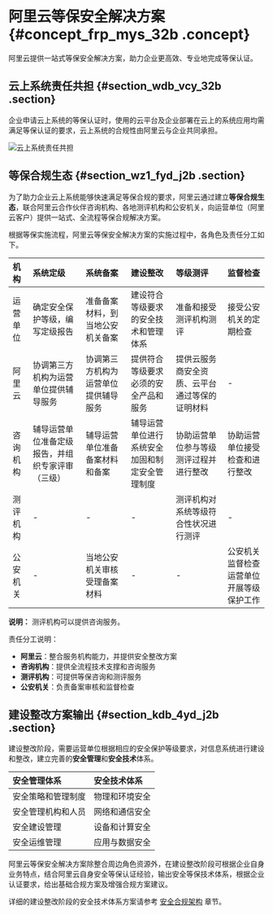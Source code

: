 # 阿里云等保安全解决方案 {#concept_frp_mys_32b .concept}

阿里云提供一站式等保安全解决方案，助力企业更高效、专业地完成等保认证。

## 云上系统责任共担 {#section_wdb_vcy_32b .section}

企业申请云上系统的等保认证时，使用的云平台及企业部署在云上的系统应用均需满足等保认证的要求，云上系统的合规性由阿里云与企业共同承担。

 ![](images/7607_zh-CN.png "云上系统责任共担") 

## 等保合规生态 {#section_wz1_fyd_j2b .section}

为了助力企业云上系统能够快速满足等保合规的要求，阿里云通过建立**等保合规生态**，联合阿里云合作伙伴咨询机构、各地测评机构和公安机关，向运营单位（阿里云客户）提供一站式、全流程等保合规解决方案。

根据等保实施流程，阿里云等保安全解决方案的实施过程中，各角色及责任分工如下。

|机构|系统定级|系统备案|建设整改|等级测评|监督检查|
|:-|:---|:---|:---|:---|:---|
|运营单位|确定安全保护等级，编写定级报告|准备备案材料，到当地公安机关备案|建设符合等级要求的安全技术和管理体系|准备和接受测评机构测评|接受公安机关的定期检查|
|阿里云|协调第三方机构为运营单位提供辅导服务|协调第三方机构为运营单位提供辅导服务|提供符合等级要求必须的安全产品和服务|提供云服务商安全资质、云平台通过等保的证明材料|-|
|咨询机构|辅导运营单位准备定级报告，并组织专家评审（三级）|辅导运营单位准备备案材料和备案|辅导运营单位进行系统安全加固和制定安全管理制度|协助运营单位参与等级测评过程并进行整改|协助运营单位接受检查和进行整改|
|测评机构|-|-|-|测评机构对系统等级符合性状况进行测评|-|
|公安机关|-|当地公安机关审核受理备案材料|-|-|公安机关监督检查运营单位开展等级保护工作|

**说明：** 测评机构可以提供咨询服务。

责任分工说明：

-   **阿里云**：整合服务机构能力，并提供安全整改方案
-   **咨询机构**：提供全流程技术支撑和咨询服务
-   **测评机构**：可提供等保咨询和测评服务
-   **公安机关**：负责备案审核和监督检查

## 建设整改方案输出 {#section_kdb_4yd_j2b .section}

建设整改阶段，需要运营单位根据相应的安全保护等级要求，对信息系统进行建设和整改，建立完善的**安全管理**和**安全技术**体系。

|安全管理体系|安全技术体系|
|:-----|:-----|
|安全策略和管理制度|物理和环境安全|
|安全管理机构和人员|网络和通信安全|
|安全建设管理|设备和计算安全|
|安全运维管理|应用与数据安全|

阿里云等保安全解决方案除整合周边角色资源外，在建设整改阶段可根据企业自身业务特点，结合阿里云自身安全等保认证经验，输出安全等保技术体系，根据企业认证要求，给出基础合规方案及增强合规方案建议。

详细的建设整改阶段的安全技术体系方案请参考 [安全合规架构](cn.zh-CN/安全解决方案/等保合规安全解决方案/安全合规架构.md#) 章节。

